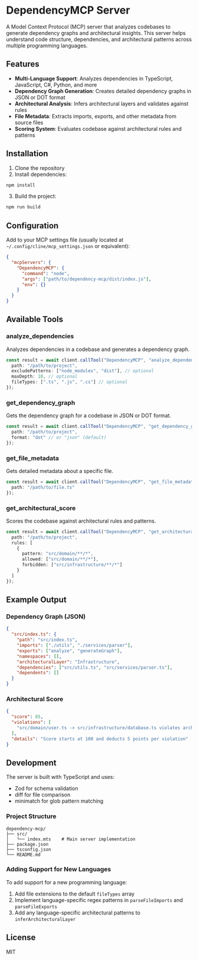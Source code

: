 # DependencyMCP Server

A Model Context Protocol (MCP) server that analyzes codebases to generate dependency graphs and architectural insights. This server helps understand code structure, dependencies, and architectural patterns across multiple programming languages.

## Features

- **Multi-Language Support**: Analyzes dependencies in TypeScript, JavaScript, C#, Python, and more
- **Dependency Graph Generation**: Creates detailed dependency graphs in JSON or DOT format
- **Architectural Analysis**: Infers architectural layers and validates against rules
- **File Metadata**: Extracts imports, exports, and other metadata from source files
- **Scoring System**: Evaluates codebase against architectural rules and patterns

## Installation

1. Clone the repository
2. Install dependencies:
```bash
npm install
```
3. Build the project:
```bash
npm run build
```

## Configuration

Add to your MCP settings file (usually located at `~/.config/cline/mcp_settings.json` or equivalent):

```json
{
  "mcpServers": {
    "DependencyMCP": {
      "command": "node",
      "args": ["path/to/dependency-mcp/dist/index.js"],
      "env": {}
    }
  }
}
```

## Available Tools

### analyze_dependencies

Analyzes dependencies in a codebase and generates a dependency graph.

```typescript
const result = await client.callTool("DependencyMCP", "analyze_dependencies", {
  path: "/path/to/project",
  excludePatterns: ["node_modules", "dist"], // optional
  maxDepth: 10, // optional
  fileTypes: [".ts", ".js", ".cs"] // optional
});
```

### get_dependency_graph

Gets the dependency graph for a codebase in JSON or DOT format.

```typescript
const result = await client.callTool("DependencyMCP", "get_dependency_graph", {
  path: "/path/to/project",
  format: "dot" // or "json" (default)
});
```

### get_file_metadata

Gets detailed metadata about a specific file.

```typescript
const result = await client.callTool("DependencyMCP", "get_file_metadata", {
  path: "/path/to/file.ts"
});
```

### get_architectural_score

Scores the codebase against architectural rules and patterns.

```typescript
const result = await client.callTool("DependencyMCP", "get_architectural_score", {
  path: "/path/to/project",
  rules: [
    {
      pattern: "src/domain/**/*",
      allowed: ["src/domain/**/*"],
      forbidden: ["src/infrastructure/**/*"]
    }
  ]
});
```

## Example Output

### Dependency Graph (JSON)

```json
{
  "src/index.ts": {
    "path": "src/index.ts",
    "imports": ["./utils", "./services/parser"],
    "exports": ["analyze", "generateGraph"],
    "namespaces": [],
    "architecturalLayer": "Infrastructure",
    "dependencies": ["src/utils.ts", "src/services/parser.ts"],
    "dependents": []
  }
}
```

### Architectural Score

```json
{
  "score": 85,
  "violations": [
    "src/domain/user.ts -> src/infrastructure/database.ts violates architectural rules"
  ],
  "details": "Score starts at 100 and deducts 5 points per violation"
}
```

## Development

The server is built with TypeScript and uses:
- Zod for schema validation
- diff for file comparison
- minimatch for glob pattern matching

### Project Structure

```
dependency-mcp/
├── src/
│   └── index.mts    # Main server implementation
├── package.json
├── tsconfig.json
└── README.md
```

### Adding Support for New Languages

To add support for a new programming language:

1. Add file extensions to the default `fileTypes` array
2. Implement language-specific regex patterns in `parseFileImports` and `parseFileExports`
3. Add any language-specific architectural patterns to `inferArchitecturalLayer`

## License

MIT
